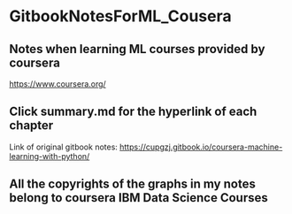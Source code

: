 # GitbookNotesForML_Cousera
## Notes when learning ML courses provided by coursera
https://www.coursera.org/

## Click summary.md for the hyperlink of each chapter  

Link of original gitbook notes:
https://cupgzj.gitbook.io/coursera-machine-learning-with-python/
## All the copyrights of the graphs in my notes belong to coursera IBM Data Science Courses
